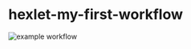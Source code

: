 # hexlet-my-first-workflow
![example workflow](https://github.com/zhedevops/hexlet-my-first-workflow/blob/main/actions/workflows/blank.yml/badge.svg)
